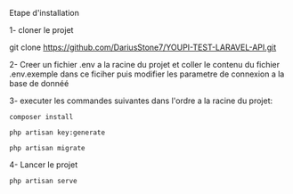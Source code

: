 Etape d'installation

1- cloner le projet

git clone https://github.com/DariusStone7/YOUPI-TEST-LARAVEL-API.git

2- Creer un fichier .env a la racine du projet et coller le contenu du fichier .env.exemple dans ce ficiher puis modifier les parametre de connexion a la base de donnéé

3- executer les commandes suivantes dans l'ordre a la racine du projet:
    
    composer install
    
    php artisan key:generate
    
    php artisan migrate

4- Lancer le projet

    php artisan serve
